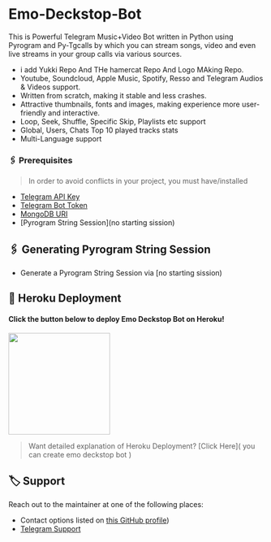 # Emo-Deckstop-Bot
This is Powerful Telegram Music+Video Bot written in Python using Pyrogram and Py-Tgcalls by which you can stream songs, video and even live streams in your group calls via various sources.

* i add Yukki Repo And THe hamercat Repo And Logo MAking Repo.
* Youtube, Soundcloud, Apple Music, Spotify, Resso and Telegram Audios & Videos support.
* Written from scratch, making it stable and less crashes.
* Attractive thumbnails, fonts and images,  making experience more user-friendly and interactive.
* Loop, Seek, Shuffle, Specific Skip, Playlists etc support
* Global, Users, Chats Top 10 played tracks stats
* Multi-Language support

### 🖇 Prerequisites

> In order to avoid conflicts in your project, you must have/installed

- [Telegram API Key](https://my.telegram.org)
- [Telegram Bot Token](https://t.me/botfather)
- [MongoDB URI](https://mongodb.com)
- [Pyrogram String Session](no starting sission)


## 🖇 Generating Pyrogram String Session

- Generate a Pyrogram String Session via [no starting sission)

## 🚀 Heroku Deployment

<h4>Click the button below to deploy Emo Deckstop Bot on Heroku!</h4>    
<a href="[https://heroku.com/deploy/](https://dashboard.heroku.com/new?template=https://github.com/Captainamarica/NightVission-Streamer-0.1)"><img src="https://img.shields.io/badge/Deploy%20To%20Heroku-blueviolet?style=for-the-badge&logo=heroku" width="200""/></a>

> Want detailed explanation of Heroku Deployment? [Click Here]( you can create emo deckstop bot )
  
  
## 🏷 Support

Reach out to the maintainer at one of the following places:

- Contact options listed on [this GitHub profile](https://github.com/RishBropromax/Emo-Deckstop-Bot))
- [Telegram Support](https://t.me/Emo_Bot_Support)
  
 
